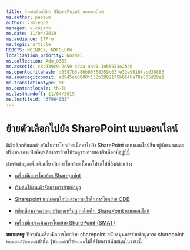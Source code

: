```yaml
---
title: ย้ายตัวเลือกไปยัง SharePoint แบบออนไลน์
ms.author: pebaum
author: v-miegge
manager: v-cojank
ms.date: 11/04/2019
ms.audience: ITPro
ms.topic: article
ROBOTS: NOINDEX, NOFOLLOW
localization_priority: Normal
ms.collection: Adm_O365
ms.assetid: c8c339c9-2e50-4daa-aa91-3eb5053e2bc6
ms.openlocfilehash: d0587b3a86b90358359c03fe32e9919facd30883
ms.sourcegitcommit: a8945ab0008f138b2992175b0640e78a505d29e1
ms.translationtype: MT
ms.contentlocale: th-TH
ms.lasthandoff: 11/04/2019
ms.locfileid: "37964033"
---
```

# <a name="migrate-options-to-sharepoint-online"></a>ย้ายตัวเลือกไปยัง SharePoint แบบออนไลน์

มีตัวเลือกที่แตกต่างกันในการโยกย้ายเนื้อหาไปยัง SharePoint แบบออนไลน์ขึ้นอยู่กับขนาดและปริมาณของแฟ้มที่คุณต้องการย้ายโปรดดูรายการของตัวเลือกที่[อยู่ที่นี่](https://docs.microsoft.com/sharepointmigration/migrate-to-sharepoint-online)

สำหรับข้อมูลเพิ่มเติมเกี่ยวกับการโยกย้ายเนื้อหาโปรดไปที่ลิงก์ด้านล่าง

- [เครื่องมือการโยกย้าย Sharepoint](https://docs.microsoft.com/sharepointmigration/introducing-the-sharepoint-migration-tool)

- [เริ่มต้นใช้งานตัวจัดการการย้ายข้อมูล](https://docs.microsoft.com/sharepointmigration/mm-get-started)

- [Sharepoint แบบออนไลน์และความเร็วในการโยกย้าย ODB](https://docs.microsoft.com/sharepointmigration/sharepoint-online-and-onedrive-migration-speed)

- [หลีกเลี่ยงการควบคุมปริมาณหรือถูกบล็อคใน SharePoint แบบออนไลน์](https://docs.microsoft.com/sharepoint/dev/general-development/how-to-avoid-getting-throttled-or-blocked-in-sharepoint-online)

- [เครื่องมือประเมินการโยกย้าย SharePoint (SMAT)](https://www.microsoft.com/download/details.aspx?id=53598&amp;751be11f-ede8-5a0c-058c-2ee190a24fa6=True)

**หมายเหตุ**: ปัจจุบันเครื่องมือการโยกย้าย sharepoint สนับสนุนการย้ายข้อมูลจาก sharepoint ๒๐๑๐และ๒๐๑๓เท่านั้น รุ่น๒๐๑๖หรือ๒๐๑๙ไม่ได้รับการสนับสนุนในขณะนี้
